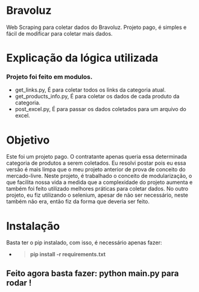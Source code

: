 # Bravoluz
Web Scraping para coletar dados do Bravoluz. Projeto pago, é simples e fácil de modificar para coletar mais dados.


# Explicação da lógica utilizada
### Projeto foi feito em modulos.
- get_links.py, É para coletar todos os links da categoria atual.
- get_products_info.py, É para coletar os dados de cada produto da categoria.
- post_excel.py, É para passar os dados coletados para um arquivo do excel.

# Objetivo

Este foi um projeto pago. O contratante apenas queria essa determinada categoria de produtos a serem coletados. Eu resolvi postar pois eu essa versão é mais limpa que o meu projeto anterior de prova de conceito do mercado-livre. Neste projeto, é trabalhado o conceito de modularização, o que facilita nossa vida a medida que a complexidade do projeto aumenta e também foi feito utilizado melhores práticas para coletar dados. No outro projeto, eu fiz utilizando o selenium, apesar de não ser necessário, neste também não era, então fiz da forma que deveria ser feito.



# Instalação

Basta ter o pip instalado, com isso, é necessário apenas fazer:
* > **pip install -r requirements.txt**


## Feito agora basta fazer: python main.py para rodar !
